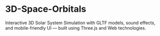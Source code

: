 # 3D-Space-Orbitals
Interactive 3D Solar System Simulation with GLTF models, sound effects, and mobile-friendly UI — built using Three.js and Web technologies.
